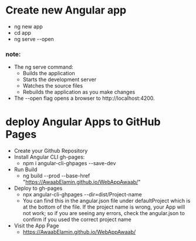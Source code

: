 # Create new Angular app 
* ng new app 
* cd app
* ng serve --open
### note:
* The ng serve command:
    * Builds the application
    * Starts the development server
    * Watches the source files
    * Rebuilds the application as you make changes 
* The --open flag opens a browser to http://localhost:4200.

# deploy Angular Apps to GitHub Pages
* Create your Github Repository
* Install Angular CLI gh-pages:
    * npm i angular-cli-ghpages --save-dev
* Run Build 
    * ng build --prod --base-href "https://AwaabElamin.github.io/WebAppAwaab/"
* Deploy to gh-pages
    * npx angular-cli-ghpages --dir=dist/Project-name
    * You can find this in the angular.json file under defaultProject which is at the bottom of the file. If the project name is wrong, your App will not work; so if you are seeing any errors, check the angular.json to confirm if you used the correct project name
* Visit the App Page
    * https://AwaabElamin.github.io/WebAppAwaab/